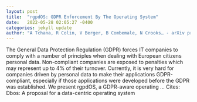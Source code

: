 ```yaml
---
layout: post
title:  "rgpdOS: GDPR Enforcement By The Operating System"
date:   2022-05-28 02:05:27 -0400
categories: jekyll update
author: "A Tchana, R Colin, V Berger, B Combemale, N Crooks… - arXiv preprint arXiv …, 2022"
---
```

The General Data Protection Regulation (GDPR) forces IT companies to comply with a number of principles when dealing with European citizens  personal data. Non-compliant companies are exposed to penalties which may represent up to 4% of their turnover. Currently, it is very hard for companies driven by personal data to make their applications GDPR-compliant, especially if those applications were developed before the GDPR was established. We present rgpdOS, a GDPR-aware operating … Cites: ‪Dbos: A proposal for a data-centric operating system‬